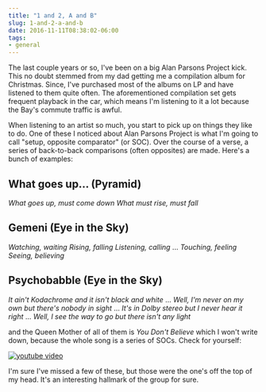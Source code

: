 ```yaml
---
title: "1 and 2, A and B"
slug: 1-and-2-a-and-b
date: 2016-11-11T08:38:02-06:00
tags:
- general
---
```

The last couple years or so, I've been on a big Alan Parsons Project kick. This no doubt stemmed from my dad getting me a compilation album for Christmas. Since, I've purchased most of the albums on LP and have listened to them quite often. The aforementioned compilation set gets frequent playback in the car, which means I'm listening to it a lot because the Bay's commute traffic is awful.

When listening to an artist so much, you start to pick up on things they like to do. One of these I noticed about Alan Parsons Project is what I'm going to call "setup, opposite comparator" (or SOC). Over the course of a verse, a series of back-to-back comparisons (often opposites) are made. Here's a bunch of examples:

## What goes up... (Pyramid)
_What goes up, must come down_
_What must rise, must fall_

## Gemeni (Eye in the Sky)
_Watching, waiting_
_Rising, falling_
_Listening, calling_
...
_Touching, feeling_
_Seeing, believing_


## Psychobabble (Eye in the Sky)
_It ain't Kodachrome and it isn't black and white_
...
_Well, I'm never on my own but there's nobody in sight_
...
_It's in Dolby stereo but I never hear it right_
...
_Well, I see the way to go but there isn't any light_

and the Queen Mother of all of them is _You Don't Believe_ which I won't write down, because the whole song is a series of SOCs. Check for yourself:

[![youtube video](https://img.youtube.com/vi/ylcHHb93GRo/0.jpg)](https://www.youtube.com/watch?v=ylcHHb93GRo)

I'm sure I've missed a few of these, but those were the one's off the top of my head. It's an interesting hallmark of the group for sure.
